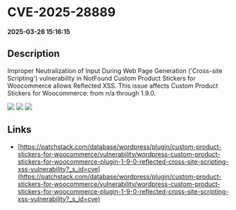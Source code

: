 # CVE-2025-28889

**2025-03-26 15:16:15**

## Description
Improper Neutralization of Input During Web Page Generation ('Cross-site Scripting') vulnerability in NotFound Custom Product Stickers for Woocommerce allows Reflected XSS. This issue affects Custom Product Stickers for Woocommerce: from n/a through 1.9.0.

![](https://img.shields.io/static/v1?label=Score&message=7.1&color=red)
![](https://img.shields.io/static/v1?label=Severity&message=HIGH&color=red)
![](https://img.shields.io/static/v1?label=CWE&message=XSS&color=green)

## Links
- [https://patchstack.com/database/wordpress/plugin/custom-product-stickers-for-woocommerce/vulnerability/wordpress-custom-product-stickers-for-woocommerce-plugin-1-9-0-reflected-cross-site-scripting-xss-vulnerability?_s_id=cve](https://patchstack.com/database/wordpress/plugin/custom-product-stickers-for-woocommerce/vulnerability/wordpress-custom-product-stickers-for-woocommerce-plugin-1-9-0-reflected-cross-site-scripting-xss-vulnerability?_s_id=cve)
